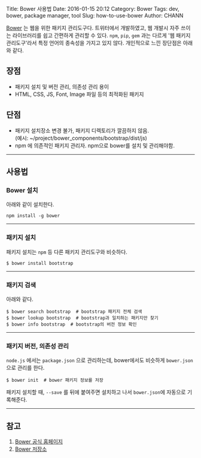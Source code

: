 Title: Bower 사용법
Date: 2016-01-15 20:12
Category: Bower
Tags: dev, bower, package manager, tool
Slug: how-to-use-bower
Author: CHANN
<!--Summary: -->

[Bower](http://bower.io) 는 웹을 위한 패키지 관리도구다. 트위터에서 개발하였고, 웹 개발시 자주 쓰이는 라이브러리를 쉽고 간편하게 관리할 수 있다. `npm`, `pip`, `gem` 과는 다르게 '웹 패키지 관리도구'라서 특정 언어의 종속성을 가지고 있지 않다. 개인적으로 느낀 장단점은 아래와 같다.

## 장점
* 패키지 설치 및 버전 관리, 의존성 관리 용이
* HTML, CSS, JS, Font, Image 파일 등의 최적화된 패키지

## 단점
* 패키지 설치장소 변경 불가, 패키지 디렉토리가 깔끔하지 않음.  
(예시: ~/project/bower_components/bootstrap/dist/js)
* npm 에 의존적인 패키지 관리자. npm으로 bower를 설치 및 관리해야함.

------

## 사용법
### Bower 설치
아래와 같이 설치한다.

```shell
npm install -g bower
```

------

### 패키지 설치
패키지 설치는 `npm` 등 다른 패키지 관리도구와 비슷하다.

```shell
$ bower install bootstrap
```

----

### 패키지 검색
아래와 같다.

```shell
$ bower search bootstrap  # bootstrap 패키지 전체 검색
$ bower lookup bootstrap  # bootstrap과 일치하는 패키지만 찾기
$ bower info bootstrap  # bootstrap의 버전 정보 확인
```

----

### 패키지 버전, 의존성 관리
`node.js` 에서는 `package.json` 으로 관리하는데, bower에서도 비슷하게 `bower.json` 으로 관리를 한다.

```shell
$ bower init  # bower 패키지 정보를 저장
```

패키지 설치할 때, `--save` 를 뒤에 붙여주면 설치하고 나서 `bower.json`에 자동으로 기록해준다.

----

## 참고
1. [Bower 공식 홈페이지](http://bower.io)
2. [Bower 저장소](https://github.com/bower/bower)